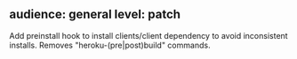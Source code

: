 audience: general
level: patch
---

Add preinstall hook to install clients/client dependency to avoid inconsistent installs.
Removes "heroku-(pre|post)build" commands.
